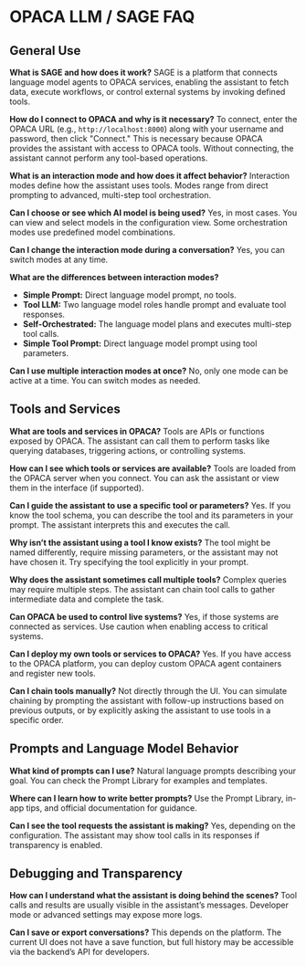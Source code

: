 # OPACA LLM / SAGE FAQ

## General Use

**What is SAGE and how does it work?**
SAGE is a platform that connects language model agents to OPACA services, enabling the assistant to fetch data, execute workflows, or control external systems by invoking defined tools.

**How do I connect to OPACA and why is it necessary?**
To connect, enter the OPACA URL (e.g., `http://localhost:8000`) along with your username and password, then click "Connect." This is necessary because OPACA provides the assistant with access to OPACA tools. Without connecting, the assistant cannot perform any tool-based operations.

**What is an interaction mode and how does it affect behavior?**
Interaction modes define how the assistant uses tools. Modes range from direct prompting to advanced, multi-step tool orchestration.

**Can I choose or see which AI model is being used?**
Yes, in most cases. You can view and select models in the configuration view. Some orchestration modes use predefined model combinations.

**Can I change the interaction mode during a conversation?**
Yes, you can switch modes at any time.

**What are the differences between interaction modes?**
 
- **Simple Prompt:** Direct language model prompt, no tools.
- **Tool LLM:** Two language model roles handle prompt and evaluate tool responses.
- **Self-Orchestrated:** The language model plans and executes multi-step tool calls.
- **Simple Tool Prompt:** Direct language model prompt using tool parameters.

**Can I use multiple interaction modes at once?**
No, only one mode can be active at a time. You can switch modes as needed.

## Tools and Services

**What are tools and services in OPACA?**
Tools are APIs or functions exposed by OPACA. The assistant can call them to perform tasks like querying databases, triggering actions, or controlling systems.

**How can I see which tools or services are available?**
Tools are loaded from the OPACA server when you connect. You can ask the assistant or view them in the interface (if supported).

**Can I guide the assistant to use a specific tool or parameters?**
Yes. If you know the tool schema, you can describe the tool and its parameters in your prompt. The assistant interprets this and executes the call.

**Why isn’t the assistant using a tool I know exists?**
The tool might be named differently, require missing parameters, or the assistant may not have chosen it. Try specifying the tool explicitly in your prompt.

**Why does the assistant sometimes call multiple tools?**
Complex queries may require multiple steps. The assistant can chain tool calls to gather intermediate data and complete the task.

**Can OPACA be used to control live systems?**
Yes, if those systems are connected as services. Use caution when enabling access to critical systems.

**Can I deploy my own tools or services to OPACA?**
Yes. If you have access to the OPACA platform, you can deploy custom OPACA agent containers and register new tools.

**Can I chain tools manually?**
Not directly through the UI. You can simulate chaining by prompting the assistant with follow-up instructions based on previous outputs, or by explicitly asking the assistant to use tools in a specific order.

## Prompts and Language Model Behavior

**What kind of prompts can I use?**
Natural language prompts describing your goal. You can check the Prompt Library for examples and templates.

**Where can I learn how to write better prompts?**
Use the Prompt Library, in-app tips, and official documentation for guidance.

**Can I see the tool requests the assistant is making?**
Yes, depending on the configuration. The assistant may show tool calls in its responses if transparency is enabled.

## Debugging and Transparency

**How can I understand what the assistant is doing behind the scenes?**
Tool calls and results are usually visible in the assistant’s messages. Developer mode or advanced settings may expose more logs.

**Can I save or export conversations?**
This depends on the platform. The current UI does not have a save function, but full history may be accessible via the backend’s API for developers.

